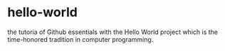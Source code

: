 # hello-world
the tutoria of Github essentials with the Hello World project which is the time-honored tradition in computer programming.
